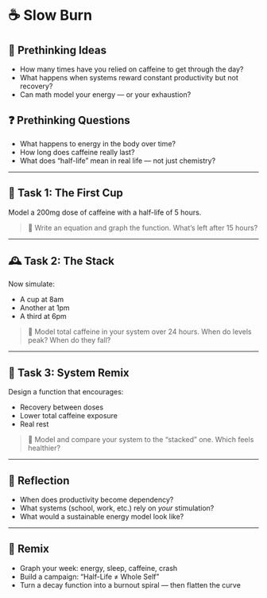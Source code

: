 # ☕ Slow Burn

## 💭 Prethinking Ideas
- How many times have you relied on caffeine to get through the day?
- What happens when systems reward constant productivity but not recovery?
- Can math model your energy — or your exhaustion?

## ❓ Prethinking Questions
- What happens to energy in the body over time?
- How long does caffeine really last?
- What does “half-life” mean in real life — not just chemistry?

---

## 🧪 Task 1: The First Cup

Model a 200mg dose of caffeine with a half-life of 5 hours.

> 🎯 Write an equation and graph the function. What’s left after 15 hours?

---

## 🕰 Task 2: The Stack

Now simulate:
- A cup at 8am
- Another at 1pm
- A third at 6pm

> 🎯 Model total caffeine in your system over 24 hours. When do levels peak? When do they fall?

---

## 🧠 Task 3: System Remix

Design a function that encourages:
- Recovery between doses
- Lower total caffeine exposure
- Real rest

> 🎯 Model and compare your system to the “stacked” one. Which feels healthier?

---

## 💬 Reflection

- When does productivity become dependency?
- What systems (school, work, etc.) rely on *your* stimulation?
- What would a sustainable energy model look like?

---

## 🎨 Remix

- Graph your week: energy, sleep, caffeine, crash
- Build a campaign: “Half-Life ≠ Whole Self”
- Turn a decay function into a burnout spiral — then flatten the curve
